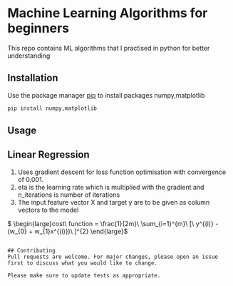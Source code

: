 # Machine Learning Algorithms for beginners

This repo contains ML algorithms that I practised in python for better understanding

## Installation

Use the package manager [pip](https://pip.pypa.io/en/stable/) to install packages numpy,matplotlib

```bash
pip install numpy,matplotlib
```

## Usage

## Linear Regression

1. Uses gradient descent for loss function optimisation with convergence of 0.001.
2. eta is the learning rate which is multiplied with the gradient and n_iterations is number of iterations 
3. The input feature vector X and target y are to be given as column vectors to the model

$ \begin{large}cost\ function = \frac{1}{2m}\ \sum_{i=1}^{m}\ [\ y^{(i)} - (w_{0} + w_{1}x^{(i)})\ ]^{2}  \end{large}$
```

## Contributing
Pull requests are welcome. For major changes, please open an issue first to discuss what you would like to change.

Please make sure to update tests as appropriate.
